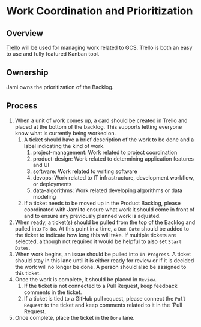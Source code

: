 # Work Coordination and Prioritization

## Overview

[Trello](https://trello.com/b/6Ui67y6w/game-changer-scheduling) will be used for managing work related to GCS.  Trello is both an easy to use and fully featured Kanban tool.

## Ownership

Jami owns the prioritization of the Backlog.

## Process

1. When a unit of work comes up, a card should be created in Trello and placed at the bottom of the backlog.  This supports letting everyone know what is currently being worked on.
   1. A ticket should have a brief description of the work to be done and a label indicating the kind of work.
      1. project-management: Work related to project coordination
      2. product-design: Work related to determining application features and UI
      3. software: Work related to writing software
      4. devops: Work related to IT infrastructure, development workflow, or deployments
      5. data-algorithms: Work related developing algorithms or data modeling
   2. If a ticket needs to be moved up in the Product Backlog, please coordinated with Jami to ensure what work it should come in front of and to ensure any previously planned work is adjusted.
2. When ready, a ticket(s) should be pulled from the top of the Backlog and pulled into `To Do`.  At this point in a time, a `Due Date` should be added to the ticket to indicate how long this will take.  If multiple tickets are selected, although not required it would be helpful to also set `Start Dates`.
3. When work begins, an issue should be pulled into `In Progress`.  A ticket should stay in this lane until it is either ready for review or if it is decided the work will no longer be done.  A person should also be assigned to this ticket.
4. Once the work is complete, it should be placed in `Review`.
   1. If the ticket is not connected to a Pull Request, keep feedback comments in the ticket.
   2. If a ticket is tied to a GitHub pull request, please connect the `Pull Request` to the ticket and keep comments related to it in the `Pull Request.
5. Once complete, place the ticket in the `Done` lane.